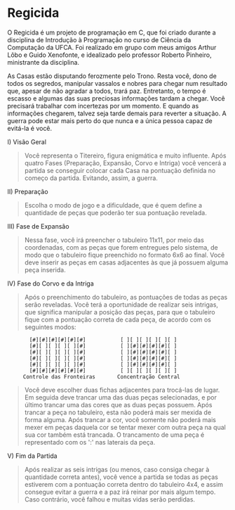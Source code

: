 # Regicida
O Regicida é um projeto de programação em C, que foi criado durante a disciplina de Introdução à Programação no curso de Ciência da Computação da UFCA. Foi realizado em grupo com meus amigos Arthur Lôbo e Guido Xenofonte, e idealizado pelo professor Roberto Pinheiro, ministrante da disciplina.

As Casas estão disputando ferozmente pelo Trono. Resta você, dono de todos os segredos, manipular vassalos e nobres para chegar num resultado que, apesar de não agradar a todos, trará paz. Entretanto, o tempo é escasso e algumas das suas preciosas informações tardam a chegar. Você precisará trabalhar com incertezas por um momento. E quando as informações chegarem, talvez seja tarde demais para reverter a situação. A guerra pode estar mais perto do que nunca e a única pessoa capaz de evitá-la é você.

I) Visão Geral
>Você representa o Titereiro, figura enigmática e muito influente. Após quatro Fases (Preparação, Expansão, Corvo e Intriga) você vencerá a partida se conseguir colocar cada Casa na pontuação definida no começo da partida. Evitando, assim, a guerra.

II) Preparação
>Escolha o modo de jogo e a dificuldade, que é quem define a quantidade de peças que poderão ter sua pontuação revelada.

III) Fase de Expansão
>Nessa fase, você irá preencher o tabuleiro 11x11, por meio das coordenadas, com as peças que forem entregues pelo sistema, de modo que o tabuleiro fique preenchido no formato 6x6 ao final. Você deve inserir as peças em casas adjacentes às que já possuem alguma peça inserida.

IV) Fase do Corvo e da Intriga
>Após o preenchimento do tabuleiro, as pontuações de todas as peças serão reveladas. Você terá a oportunidade de realizar seis intrigas, que significa manipular a posição das peças, para que o tabuleiro fique com a pontuação correta de cada peça, de acordo com os seguintes modos:
        
           [#][#][#][#][#][#]           [ ][ ][ ][ ][ ][ ]
           [#][ ][ ][ ][ ][#]           [ ][#][#][#][#][ ]
           [#][ ][ ][ ][ ][#]           [ ][#][#][#][#][ ]
           [#][ ][ ][ ][ ][#]           [ ][#][#][#][#][ ]
           [#][ ][ ][ ][ ][#]           [ ][#][#][#][#][ ]
           [#][#][#][#][#][#]           [ ][ ][ ][ ][ ][ ]
         Controle das Fronteiras       Concentração Central

>Você deve escolher duas fichas adjacentes para trocá-las de lugar. Em seguida deve trancar uma das duas peças selecionadas, e por último trancar uma das cores que as duas peças possuem. Após trancar a peça no tabuleiro, esta não poderá mais ser mexida de forma alguma. Após trancar a cor, você somente não poderá mais mexer em peças daquela cor se tentar mexer com outra peça na qual sua cor também está trancada.
>O trancamento de uma peça é representado com os ':' nas laterais da peça.

V) Fim da Partida
>Após realizar as seis intrigas (ou menos, caso consiga chegar à quantidade correta antes), você vence a partida se todas as peças estiverem com a pontuação correta dentro do tabuleiro 4x4, e assim consegue evitar a guerra e a paz irá reinar por mais algum tempo. Caso contrário, você falhou e muitas vidas serão perdidas.
